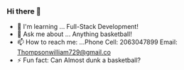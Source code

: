 ### Hi there 👋

- 🌱 I'm learning ...
Full-Stack Development!
- 💬 Ask me about ...
Anything basketball!
- 📫 How to reach me: ...Phone
Cell: 2063047899
Email: Thompsonwilliam729@gmail.co
- ⚡ Fun fact: 
Can Almost dunk a basketball?
                                                                     
